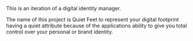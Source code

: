 This is an iteration of a digital identity manager.

The name of this project is Quiet Feet 
to represent your digital footprint having a quiet attribute because of the applications ability to give you total control over your personal or brand identity.
